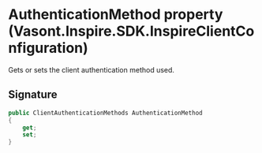 # AuthenticationMethod property (Vasont.Inspire.SDK.InspireClientConfiguration)
Gets or sets the client authentication method used.

## Signature
```csharp
public ClientAuthenticationMethods AuthenticationMethod
{
    get;
    set;
}
```
